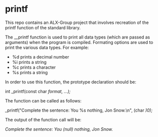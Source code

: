 # printf
This repo contains an ALX-Group project that involves recreation of the printf function of the standard library.

The __printf function is used to print all data types (which are passed as arguments) when the program is compiled. 
Formating options are used to print the various data types. For example:
* %d prints a decimal number
* %i prints a string
* %c prints a character
* %s prints a string

In order to use this function, the prototype declaration should be:

int _printf(const char *format, ...);*

The function can be called as follows:

_printf("Complete the sentence: You %s nothing, Jon Snow.\n", (char *)0);*

The output of the function call will be:

*Complete the sentence: You (null) nothing, Jon Snow.*
